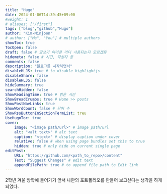 ```yaml
---
title: "Hugo"
date: 2024-01-06T14:39:45+09:00
#weight: 1
# aliases: ["/first"]
tags: ["blog","github","Hugo"]
author: "Kim-Minjoon"
# author: ["Me", "You"] # multiple authors
showToc: true
TocOpen: false
draft: false # 글쓰기 아이콘 어디 사용되는지 모르겠음
hidemeta: false # 시간, 작성자 등 
comments: false
description: "블로그를 시작하면서"
disableHLJS: true # to disable highlightjs
disableShare: false
disableHLJS: false
hideSummary: true
searchHidden: false
ShowReadingTime: true # 읽은 시간
ShowBreadCrumbs: true # Home >> posts
ShowPostNavLinks: true
ShowWordCount: false # 단어 수
ShowRssButtonInSectionTermList: treu
UseHugoToc: true
cover:
    image: "<image path/url>" # image path/url
    alt: "<alt text>" # alt text
    caption: "<text>" # display caption under cover
    relative: false # when using page bundles set this to true
    hidden: true # only hide on current single page
editPost: 
    URL: "https://github.com/<path_to_repo>/content"
    Text: "Suggest Changes" # edit text
    appendFilePath: true # to append file path to Edit link
---
```


2학년 겨울 방학에 들어가기 앞서 나만의 포트폴리오를 만들어 보고싶다는 생각을 하게 되었다.

